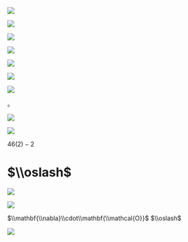 ![](https://www.nta.go.jp/tmp/b446cb93-53e8-49a8-ab0f-898ad74a6d5c/images/d4243602d83edc702c2308b399731e7bdef7d0927667831552067afe11f361bd.jpg)

![](https://www.nta.go.jp/tmp/b446cb93-53e8-49a8-ab0f-898ad74a6d5c/images/2d61a345b9f40ca1d79669f266aad299a216310174bdd0fc300e3d017a350079.jpg)

![](https://www.nta.go.jp/tmp/b446cb93-53e8-49a8-ab0f-898ad74a6d5c/images/d60847f897100ab1c2fe8b0c792450d30c0eb3c3fbfab17aeac33b09c1cdd99f.jpg)

![](https://www.nta.go.jp/tmp/b446cb93-53e8-49a8-ab0f-898ad74a6d5c/images/c565122f4668296dd5f399d3b5d297dcdaaac3410025ecb0371a530dc3e2a203.jpg)

![](https://www.nta.go.jp/tmp/b446cb93-53e8-49a8-ab0f-898ad74a6d5c/images/5bc844e5b01f26cb107b1a88a1964b15d85c677af23d83b7084500e18f818787.jpg)

![](https://www.nta.go.jp/tmp/b446cb93-53e8-49a8-ab0f-898ad74a6d5c/images/cde08f8cc1d3bb6a812f886704c4ebaa0b2b253e82277b0345ffe715c3440db6.jpg)

![](https://www.nta.go.jp/tmp/b446cb93-53e8-49a8-ab0f-898ad74a6d5c/images/51ed069bc5ae1fb43e769bb8eb815a3ded73e6b1f0a086821c3a0b9ff36e2918.jpg)

。

![](https://www.nta.go.jp/tmp/b446cb93-53e8-49a8-ab0f-898ad74a6d5c/images/ce681da2ffd519db15462ac7b45c33d89f8c66308e9650b9e7f01958cc3b772f.jpg)

![](https://www.nta.go.jp/tmp/b446cb93-53e8-49a8-ab0f-898ad74a6d5c/images/df91b41759be4f9adea65089bb4b23aa98e90e39109043024060c0bb265bc514.jpg)

$46(2)-2$

# $\\oslash$

![](https://www.nta.go.jp/tmp/b446cb93-53e8-49a8-ab0f-898ad74a6d5c/images/19984673e5eab67ce2cd48079ea39d07d04582e8c9359e7508e4ab5f2c402b9f.jpg)

![](https://www.nta.go.jp/tmp/b446cb93-53e8-49a8-ab0f-898ad74a6d5c/images/718ec103bdbd53167921e3400daa57cec64a7a5b3a7088183e32b55f746ff3b0.jpg)

$\\mathbf{\\nabla}\\cdot\\mathbf{\\mathcal{O}}$ $\\oslash$

![](https://www.nta.go.jp/tmp/b446cb93-53e8-49a8-ab0f-898ad74a6d5c/images/5b62f30b5edec742f4385e22b89b77e37e2046ec3d0acbf3aac11d2d96bdc7c4.jpg)